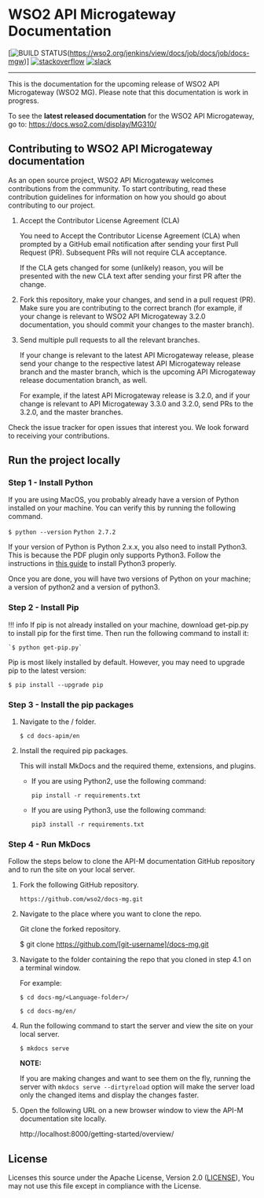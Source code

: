 

# WSO2 API Microgateway Documentation

[![BUILD STATUS](https://wso2.org/jenkins/view/docs/job/docs/job/docs-mgw/badge/icon)(https://wso2.org/jenkins/view/docs/job/docs/job/docs-mgw)]
[![stackoverflow](https://img.shields.io/badge/stackoverflow-wso2mgw-orange)](https://stackoverflow.com/tags/wso2-mgw/)
[![slack](https://img.shields.io/badge/slack-wso2--apim-blueviolet)](https://join.slack.com/t/wso2-apim/shared_invite/enQtNzEzMzk5Njc5MzM0LTgwODI3NmQ1MjI0ZDQyMGNmZGI4ZjdkZmI1ZWZmMjNkY2E0NmY3ZmExYjkxYThjNzNkOTU2NWJmYzM4YzZiOWU?src=sidebar)

---

This is the documentation for the upcoming release of WSO2 API Microgateway (WSO2 MG). Please note that this documentation is work in progress.

To see the **latest released documentation** for the WSO2 API Microgateway, go to: https://docs.wso2.com/display/MG310/

## Contributing to WSO2 API Microgateway documentation

As an open source project, WSO2 API Microgateway welcomes contributions from the community. To start contributing, read these contribution guidelines for information on how you should go about contributing to our project.

1. Accept the Contributor License Agreement (CLA)
    
      You need to Accept the Contributor License Agreement (CLA) when prompted by a GitHub email notification after sending your first Pull Request (PR). Subsequent PRs will not require CLA acceptance.

      If the CLA gets changed for some (unlikely) reason, you will be presented with the new CLA text after sending your first PR after the change.

2. Fork this repository, make your changes, and send in a pull request (PR). Make sure you are contributing to the correct branch (for example, if your change is relevant to WSO2 API Microgateway 3.2.0 documentation, you should commit your changes to the master branch).

3. Send multiple pull requests to all the relevant branches.

      If your change is relevant to the latest API Microgateway release, please send your change to the respective latest API Microgateway release branch and the master branch, which is the upcoming API Microgateway release documentation branch, as well.

      For example, if the latest API Microgateway release is 3.2.0, and if your change is relevant to API Microgateway 3.3.0 and 3.2.0, send PRs to the 3.2.0, and the master branches.

Check the issue tracker for open issues that interest you. We look forward to receiving your contributions.

## Run the project locally 

### Step 1 - Install Python

If you are using MacOS, you probably already have a version of Python installed on your machine. You can verify this by running the following command.

`$ python --version`
`Python 2.7.2`

If your version of Python is Python 2.x.x, you also need to install Python3. This is because the PDF plugin only supports Python3. Follow the instructions in [this guide](https://docs.python-guide.org/starting/install3/osx/) to install Python3 properly.

Once you are done, you will have two versions of Python on your machine; a version of python2 and a version of python3.

### Step 2 - Install Pip

!!! info
    If pip is not already installed on your machine, download get-pip.py to install pip for the first time. Then run the following command to install it:

    `$ python get-pip.py`

Pip is most likely installed by default. However, you may need to upgrade pip to the latest version:

`$ pip install --upgrade pip`

### Step 3 - Install the pip packages

1. Navigate to the <Language-folder>/ folder.

      `$ cd docs-apim/en`

2. Install the required pip packages.

      This will install MkDocs and the required theme, extensions, and plugins.

      - If you are using Python2, use the following command:

           ```
           pip install -r requirements.txt
           ```

      - If you are using Python3, use the following command:

           ```
           pip3 install -r requirements.txt
           ```

### Step 4 - Run MkDocs

Follow the steps below to clone the API-M documentation GitHub repository and to run the site on your local server.

1. Fork the following GitHub repository.

      `https://github.com/wso2/docs-mg.git`


2. Navigate to the place where you want to clone the repo.

      Git clone the forked repository. 

      $ git clone https://github.com/[git-username]/docs-mg.git

3. Navigate to the folder containing the repo that you cloned in step 4.1 on a terminal window. 

      For example:

      `$ cd docs-mg/<Language-folder>/`

      `$ cd docs-mg/en/`


4. Run the following command to start the server and view the site on your local server.

      `$ mkdocs serve`

      **NOTE:**

      If you are making changes and want to see them on the fly, running the server with `mkdocs serve --dirtyreload` option will make the server load only the changed items and display the changes faster.
  
5. Open the following URL on a new browser window to view the API-M documentation site locally. 

      http://localhost:8000/getting-started/overview/

## License

Licenses this source under the Apache License, Version 2.0 ([LICENSE](LICENSE)), You may not use this file except in compliance with the License.
